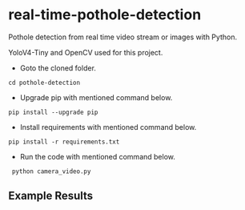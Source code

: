# real-time-pothole-detection
Pothole detection from real time video stream or images with Python.

YoloV4-Tiny and OpenCV used for this project.

- Goto the cloned folder.
```
cd pothole-detection

```
- Upgrade pip with mentioned command below.
```
pip install --upgrade pip
```
- Install requirements with mentioned command below.
```
pip install -r requirements.txt
```
- Run the code with mentioned command below.

` python camera_video.py`



## Example Results




